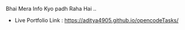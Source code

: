 Bhai Mera Info Kyo padh Raha Hai .. 

- Live Portfolio Link : https://aditya4905.github.io/opencodeTasks/




